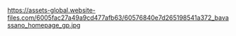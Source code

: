 https://assets-global.website-files.com/6005fac27a49a9cd477afb63/60576840e7d265198541a372_bavassano_homepage_gp.jpg
